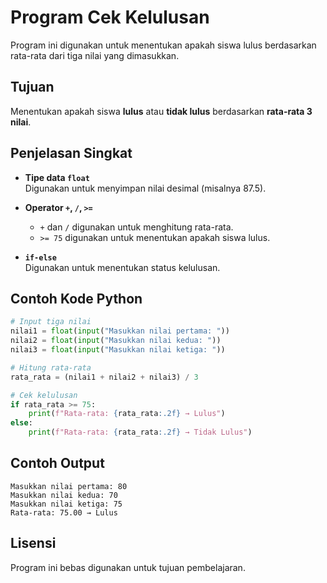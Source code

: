 
# Program Cek Kelulusan

Program ini digunakan untuk menentukan apakah siswa lulus berdasarkan rata-rata dari tiga nilai yang dimasukkan.

## Tujuan

Menentukan apakah siswa **lulus** atau **tidak lulus** berdasarkan **rata-rata 3 nilai**.

## Penjelasan Singkat

- **Tipe data `float`**  
  Digunakan untuk menyimpan nilai desimal (misalnya 87.5).

- **Operator `+`, `/`, `>=`**  
  - `+` dan `/` digunakan untuk menghitung rata-rata.  
  - `>= 75` digunakan untuk menentukan apakah siswa lulus.

- **`if-else`**  
  Digunakan untuk menentukan status kelulusan.

## Contoh Kode Python

```python
# Input tiga nilai
nilai1 = float(input("Masukkan nilai pertama: "))
nilai2 = float(input("Masukkan nilai kedua: "))
nilai3 = float(input("Masukkan nilai ketiga: "))

# Hitung rata-rata
rata_rata = (nilai1 + nilai2 + nilai3) / 3

# Cek kelulusan
if rata_rata >= 75:
    print(f"Rata-rata: {rata_rata:.2f} → Lulus")
else:
    print(f"Rata-rata: {rata_rata:.2f} → Tidak Lulus")
```

## Contoh Output

```
Masukkan nilai pertama: 80
Masukkan nilai kedua: 70
Masukkan nilai ketiga: 75
Rata-rata: 75.00 → Lulus
```

## Lisensi

Program ini bebas digunakan untuk tujuan pembelajaran.
